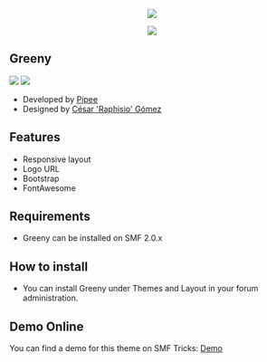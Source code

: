  <p align="center">
    <img src="https://smftricks.com/logos/logo.png">
 </p>
  <p align="center">
    <img src="https://custom.simplemachines.org/themes/index.php?action=download;lemma=2835;id=17633;image">
 </p>
 
 ## Greeny
<img src="https://img.shields.io/badge/SMF-2.0-996ee1?style=flat-square"> <img src="https://img.shields.io/badge/Responsive-Yes-6e97e1?style=flat-square">

* Developed by [Pipee](https://github.com/FelipeVa)
* Designed by [César 'Raphisio' Gómez](https://github.com/raphisio)

## Features
- Responsive layout
- Logo URL
- Bootstrap
- FontAwesome

## Requirements
* Greeny can be installed on SMF 2.0.x

## How to install
* You can install Greeny under Themes and Layout in your forum administration.

## Demo Online
You can find a demo for this theme on SMF Tricks: [Demo](http://demo.smftricks.com/index.php?theme=82)

